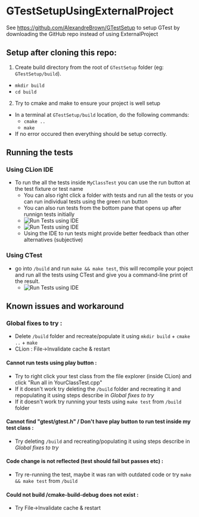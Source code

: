 # GTestSetupUsingExternalProject  
See https://github.com/AlexandreBrown/GTestSetup to setup GTest by downloading the GitHub repo instead of using ExternalProject

## Setup after cloning this repo: 
1. Create build directory from the root of `GTestSetup` folder (eg: `GTestSetup/build`).
  - `mkdir build`
  - `cd build`
  
2. Try to cmake and make to ensure your project is well setup
  - In a terminal at `GTestSetup/build` location, do the following commands:
    - `cmake ..`
    -  `make`  
  - If no error occured then everything should be setup correctly.
  
## Running the tests  
### Using CLion IDE
- To run the all the tests inside `MyClassTest` you can use the run button at the test fixture or test name  
  - You can also right click a folder with tests and run all the tests or you can run individual tests using the green run button  
  - You can also run tests from the bottom pane that opens up after runnign tests initially  
   -  ![Run Tests using IDE](https://camo.githubusercontent.com/f909220c3da451214c25555afed0b12dcf538f667ec6aba16661e0164ffe6046/68747470733a2f2f692e6962622e636f2f384d386d46434e2f53637265656e73686f742d66726f6d2d323032312d30312d32352d32332d33342d30362e706e67)
   -  ![Run Tests using IDE](https://i.ibb.co/X2TLqRw/Screenshot-from-2021-01-26-01-15-28.png)
  - Using the IDE to run tests might provide better feedback than other alternatives (subjective)  
      
### Using CTest  
- go into `/build` and run `make && make test`, this will recompile your poject and run all the tests using CTest and give you a command-line print of the result.
  -  ![Run Tests using IDE](https://i.ibb.co/XjWWgxY/Screenshot-from-2021-01-26-01-17-25.png)
  
## Known issues and workaround  
### Global fixes to try :
- Delete `/build` folder and recreate/populate it using `mkdir build` + `cmake ..` + `make`  
- CLion : File->Invalidate cache & restart
#### Cannot run tests using play button :
- Try to right click your test class from the file explorer (inside CLion) and click "Run all in YourClassTest.cpp"  
- If it doesn't work try deleting the `/build` folder and recreating it and repopulating it using steps describe in _Global fixes to try_  
- If it doesn't work try running your tests using `make test` from `/build` folder
#### Cannot find "gtest/gtest.h" / Don't have play button to run test inside my test class  :
- Try deleting `/build` and recreating/populating it using steps describe in _Global fixes to try_  
#### Code change is not reflected (test should fail but passes etc) : 
- Try re-running the test, maybe it was ran with outdated code or try `make && make test` from `/build`  
#### Could not build /cmake-build-debug does not exist :  
- Try File->Invalidate cache & restart
